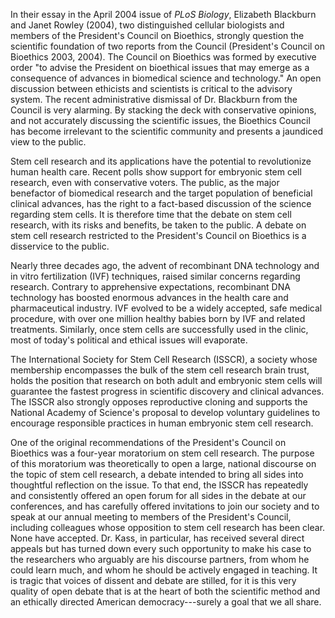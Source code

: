 In their essay in the April 2004 issue of *PLoS Biology*, Elizabeth
Blackburn and Janet Rowley (2004), two distinguished cellular biologists
and members of the President\'s Council on Bioethics, strongly question
the scientific foundation of two reports from the Council (President\'s
Council on Bioethics 2003, 2004). The Council on Bioethics was formed by
executive order "to advise the President on bioethical issues that may
emerge as a consequence of advances in biomedical science and
technology." An open discussion between ethicists and scientists is
critical to the advisory system. The recent administrative dismissal of
Dr. Blackburn from the Council is very alarming. By stacking the deck
with conservative opinions, and not accurately discussing the scientific
issues, the Bioethics Council has become irrelevant to the scientific
community and presents a jaundiced view to the public.

Stem cell research and its applications have the potential to
revolutionize human health care. Recent polls show support for embryonic
stem cell research, even with conservative voters. The public, as the
major benefactor of biomedical research and the target population of
beneficial clinical advances, has the right to a fact-based discussion
of the science regarding stem cells. It is therefore time that the
debate on stem cell research, with its risks and benefits, be taken to
the public. A debate on stem cell research restricted to the
President\'s Council on Bioethics is a disservice to the public.

Nearly three decades ago, the advent of recombinant DNA technology and
in vitro fertilization (IVF) techniques, raised similar concerns
regarding research. Contrary to apprehensive expectations, recombinant
DNA technology has boosted enormous advances in the health care and
pharmaceutical industry. IVF evolved to be a widely accepted, safe
medical procedure, with over one million healthy babies born by IVF and
related treatments. Similarly, once stem cells are successfully used in
the clinic, most of today\'s political and ethical issues will
evaporate.

The International Society for Stem Cell Research (ISSCR), a society
whose membership encompasses the bulk of the stem cell research brain
trust, holds the position that research on both adult and embryonic stem
cells will guarantee the fastest progress in scientific discovery and
clinical advances. The ISSCR also strongly opposes reproductive cloning
and supports the National Academy of Science\'s proposal to develop
voluntary guidelines to encourage responsible practices in human
embryonic stem cell research.

One of the original recommendations of the President\'s Council on
Bioethics was a four-year moratorium on stem cell research. The purpose
of this moratorium was theoretically to open a large, national discourse
on the topic of stem cell research, a debate intended to bring all sides
into thoughtful reflection on the issue. To that end, the ISSCR has
repeatedly and consistently offered an open forum for all sides in the
debate at our conferences, and has carefully offered invitations to join
our society and to speak at our annual meeting to members of the
President\'s Council, including colleagues whose opposition to stem cell
research has been clear. None have accepted. Dr. Kass, in particular,
has received several direct appeals but has turned down every such
opportunity to make his case to the researchers who arguably are his
discourse partners, from whom he could learn much, and whom he should be
actively engaged in teaching. It is tragic that voices of dissent and
debate are stilled, for it is this very quality of open debate that is
at the heart of both the scientific method and an ethically directed
American democracy---surely a goal that we all share.

[^1]: Howard Hughes Medical Institute, Chevy Chase, Maryland, United
    States of America

[^2]: Children\'s Hospital, Harvard Medical School, Cambridge,
    Massachusetts, United States of America

[^3]: International Society for Stem Cell Research, Northbrook,
    Illinois, United States of America

[^4]: Center for Genetic Medicine, Northwestern University, Evanston,
    Illinois, United States of America
